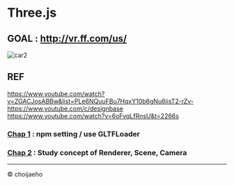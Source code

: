 # Three.js
## GOAL : http://vr.ff.com/us/
![car2](https://user-images.githubusercontent.com/55049159/178149942-987039de-0ba7-4457-be96-e5ef5fadf0ed.gif)
## REF
https://www.youtube.com/watch?v=ZGACJosABBw&list=PLe6NQuuFBu7HqxY10b6gNu6iisT2-rZv- <br>
https://www.youtube.com/c/designbase <br>
https://www.youtube.com/watch?v=6oFvqLfRnsU&t=2266s <br>

### <a href="https://github.com/jaero0725/ThreeJsStudy/tree/main/chap01" >Chap 1</a> : npm setting / use GLTFLoader
### <a href="https://github.com/jaero0725/ThreeJsStudy/tree/main/chap02" >Chap 2</a> : Study concept of Renderer, Scene, Camera 

<hr>
© choijaeho

